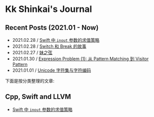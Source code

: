 # Kk Shinkai's Journal

## Recent Posts (2021.01 - Now)

-   2021.02.28 / [Swift 中 `inout` 参数的求值策略](./2021-02-28-swift-inout/index.html)
-   2021.02.28 / [Switch 和 Break 的故事](./2021-02-28-switch-and-break/index.html)
-   2021.02.27 / [妹之弦](./2021-02-27-immortal-string/index.html)
-   2021.01.30 / [Expression Problem (1): 从 Pattern Matching 到 Visitor Pattern](./2021-01-30-expression-problem-1/index.html)
-   2021.01.01 / [Unicode 字符集与字符编码](./2021-01-01-unicode/index.html)

下面是按分类整理的文章:

## Cpp, Swift and LLVM

-   [Swift 中 `inout` 参数的求值策略](./2021-02-28-swift-inout/index.html)